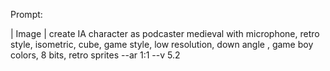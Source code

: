 

Prompt:

|   Image   | create IA character as podcaster medieval with microphone, retro style, isometric, cube, game style, low resolution, down angle , game boy colors, 8 bits, retro sprites --ar 1:1 --v 5.2 